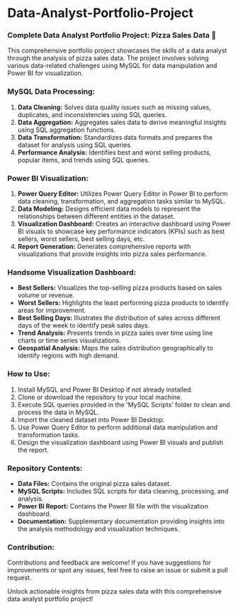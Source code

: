 # Data-Analyst-Portfolio-Project
### Complete Data Analyst Portfolio Project: Pizza Sales Data 🍕

This comprehensive portfolio project showcases the skills of a data analyst through the analysis of pizza sales data. The project involves solving various data-related challenges using MySQL for data manipulation and Power BI for visualization.

### MySQL Data Processing:
1. **Data Cleaning:** Solves data quality issues such as missing values, duplicates, and inconsistencies using SQL queries.
2. **Data Aggregation:** Aggregates sales data to derive meaningful insights using SQL aggregation functions.
3. **Data Transformation:** Standardizes data formats and prepares the dataset for analysis using SQL queries.
4. **Performance Analysis:** Identifies best and worst selling products, popular items, and trends using SQL queries.

### Power BI Visualization:
1. **Power Query Editor:** Utilizes Power Query Editor in Power BI to perform data cleaning, transformation, and aggregation tasks similar to MySQL.
2. **Data Modeling:** Designs efficient data models to represent the relationships between different entities in the dataset.
3. **Visualization Dashboard:** Creates an interactive dashboard using Power BI visuals to showcase key performance indicators (KPIs) such as best sellers, worst sellers, best selling days, etc.
4. **Report Generation:** Generates comprehensive reports with visualizations that provide insights into pizza sales performance.

### Handsome Visualization Dashboard:
- **Best Sellers:** Visualizes the top-selling pizza products based on sales volume or revenue.
- **Worst Sellers:** Highlights the least performing pizza products to identify areas for improvement.
- **Best Selling Days:** Illustrates the distribution of sales across different days of the week to identify peak sales days.
- **Trend Analysis:** Presents trends in pizza sales over time using line charts or time series visualizations.
- **Geospatial Analysis:** Maps the sales distribution geographically to identify regions with high demand.

### How to Use:
1. Install MySQL and Power BI Desktop if not already installed.
2. Clone or download the repository to your local machine.
3. Execute SQL queries provided in the 'MySQL Scripts' folder to clean and process the data in MySQL.
4. Import the cleaned dataset into Power BI Desktop.
5. Use Power Query Editor to perform additional data manipulation and transformation tasks.
6. Design the visualization dashboard using Power BI visuals and publish the report.

### Repository Contents:
- **Data Files:** Contains the original pizza sales dataset.
- **MySQL Scripts:** Includes SQL scripts for data cleaning, processing, and analysis.
- **Power BI Report:** Contains the Power BI file with the visualization dashboard.
- **Documentation:** Supplementary documentation providing insights into the analysis methodology and visualization techniques.

### Contribution:
Contributions and feedback are welcome! If you have suggestions for improvements or spot any issues, feel free to raise an issue or submit a pull request.

Unlock actionable insights from pizza sales data with this comprehensive data analyst portfolio project!

